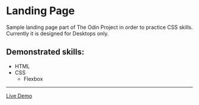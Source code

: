 # Landing Page

Sample landing page part of The Odin Project in order to practice CSS skills.
Currently it is designed for Desktops only.

## Demonstrated skills:

- HTML
- CSS
  - Flexbox

**********************************************************************************

[Live Demo](https://lucaas27.github.io/landing-page/)
